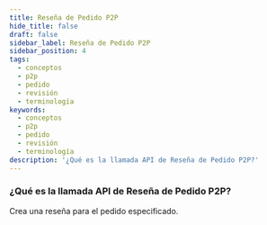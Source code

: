 ```yaml
---
title: Reseña de Pedido P2P
hide_title: false
draft: false
sidebar_label: Reseña de Pedido P2P
sidebar_position: 4
tags:
  - conceptos
  - p2p
  - pedido
  - revisión
  - terminología
keywords:
  - conceptos
  - p2p
  - pedido
  - revisión
  - terminología
description: '¿Qué es la llamada API de Reseña de Pedido P2P?'
---
```


### ¿Qué es la llamada API de Reseña de Pedido P2P?

Crea una reseña para el pedido especificado.
